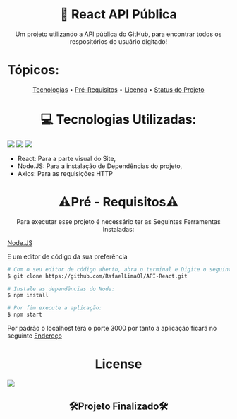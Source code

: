 
<h1 align="center">🔗 React API Pública</h1>

<p align="center">Um projeto utilizando a API pública do GitHub, para encontrar todos os respositórios do usuário digitado!</p>

# Tópicos:

<p align="center">
 <a href="#tecnologias">Tecnologias</a> • 
 <a href="#pre_req">Pré-Requisitos</a> • 
 <a href="#licenca">Licença</a> •
 <a href="#status">Status do Projeto</a>
</p>

<h1 align="center" id="tecnologias"> 💻 Tecnologias Utilizadas: </h1>

<img src="https://img.shields.io/static/v1?label=React&message=FrontEnd&color=61DAFB&style=for-the-badge&logo=ghost"/> <img src="https://img.shields.io/static/v1?label=Node.JS&message=Packets Manege&color=339933&style=for-the-badge&logo=ghost"/> <img src="https://img.shields.io/static/v1?label=Axios&message=HTTP Request&color=5A29E4&style=for-the-badge&logo=ghost"/>

- React: Para a parte visual do Site,  
- Node.JS: Para a instalação de Dependências do projeto, 
- Axios:  Para as requisições HTTP 


<h1 align="center" id="pre_req">⚠Pré - Requisitos⚠</h1>
<p align="center">Para executar esse projeto é necessário ter as Seguintes Ferramentas Instaladas: </p>

 <span align="center"><a href="https://nodejs.org/en/download/">Node.JS</a></span>
 <p>E um editor de código da sua preferência</p>

```bash
# Com o seu editor de código aberto, abra o terminal e Digite o seguinte comando:
$ git clone https://github.com/RafaelLimaOl/API-React.git

# Instale as dependências do Node:
$ npm install

# Por fim execute a aplicação:
$ npm start
```
<p>Por padrão o localhost terá o porte 3000 por tanto a aplicação ficará no seguinte <a href="http://localhost:3000">Endereço</a></p>

<h1 align="center" id="licenca">License</h1>
<a href="https://github.com/RafaelLimaOl/API-React/blob/main/LICENSE.md"><img src="https://img.shields.io/static/v1?label=LICENSE&message=Link &color=5A29E4&style=for-the-badge&logo=ghost"/></a>

<h2 align="center" id="status">🛠Projeto Finalizado🛠</h2>

